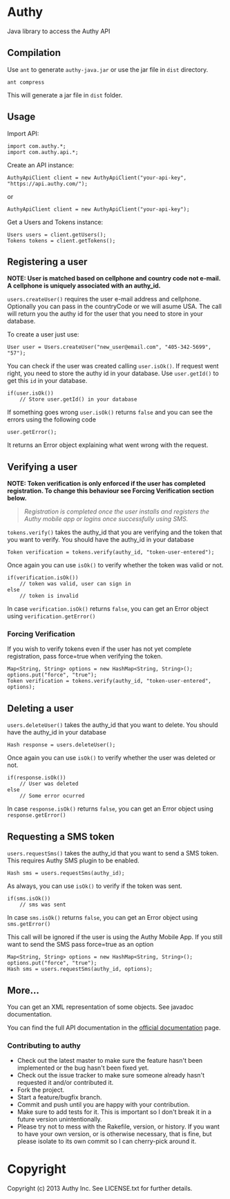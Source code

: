 # Authy

Java library to access the Authy API

## Compilation

Use `ant` to generate `authy-java.jar` or use the jar file in `dist` directory.

	ant compress
	
This will generate a jar file in `dist` folder.

## Usage

Import API:

	import com.authy.*;
	import com.authy.api.*;
	
Create an API instance:

	AuthyApiClient client = new AuthyApiClient("your-api-key", "https://api.authy.com/");

or

	AuthyApiClient client = new AuthyApiClient("your-api-key");

Get a Users and Tokens instance:

	Users users = client.getUsers();
	Tokens tokens = client.getTokens();

## Registering a user

__NOTE: User is matched based on cellphone and country code not e-mail.
A cellphone is uniquely associated with an authy_id.__  


`users.createUser()` requires the user e-mail address and cellphone. Optionally you can pass in the countryCode or we will asume
USA. The call will return you the authy id for the user that you need to store in your database.

To create a user just use:

	User user = Users.createUser("new_user@email.com", "405-342-5699", "57");

You can check if the user was created calling `user.isOk()`.
If request went right, you need to store the authy id in your database. Use `user.getId()` to get this `id` in your database.

	if(user.isOk())
		// Store user.getId() in your database

If something goes wrong `user.isOk()` returns `false` and you can see the errors using the following code

	user.getError();
	
It returns an Error object explaining what went wrong with the request.

## Verifying a user


__NOTE: Token verification is only enforced if the user has completed registration. To change this behaviour see Forcing Verification section below.__  
   
   >*Registration is completed once the user installs and registers the Authy mobile app or logins once successfully using SMS.*

`tokens.verify()` takes the authy_id that you are verifying and the token that you want to verify. You should have the authy_id in your database

    Token verification = tokens.verify(authy_id, "token-user-entered");

Once again you can use `isOk()` to verify whether the token was valid or not.

    if(verification.isOk())
		// token was valid, user can sign in
    else
		// token is invalid

In case `verification.isOk()` returns `false`, you can get an Error object using `verification.getError()`

### Forcing Verification

If you wish to verify tokens even if the user has not yet complete registration, pass force=true when verifying the token.

	Map<String, String> options = new HashMap<String, String>();
	options.put("force", "true");
    Token verification = tokens.verify(authy_id, "token-user-entered", options);

## Deleting a user

`users.deleteUser()` takes the authy_id that you want to delete. You should have the authy_id in your database

	Hash response = users.deleteUser();

Once again you can use `isOk()` to verify whether the user was deleted or not.

	if(response.isOk())
		// User was deleted
	else
		// Some error ocurred

In case `response.isOk()` returns `false`, you can get an Error object using `response.getError()`

## Requesting a SMS token

`users.requestSms()` takes the authy_id that you want to send a SMS token. This requires Authy SMS plugin to be enabled.

    Hash sms = users.requestSms(authy_id);
	
As always, you can use `isOk()` to verify if the token was sent.

    if(sms.isOk())
		// sms was sent

In case `sms.isOk()` returns `false`, you can get an Error object using `sms.getError()`

This call will be ignored if the user is using the Authy Mobile App. If you still want to send
the SMS pass force=true as an option

	Map<String, String> options = new HashMap<String, String>();
	options.put("force", "true");
	Hash sms = users.requestSms(authy_id, options);

## More...

You can get an XML representation of some objects. See javadoc documentation.

You can find the full API documentation in the [official documentation](https://docs.authy.com) page.

### Contributing to authy

* Check out the latest master to make sure the feature hasn't been implemented or the bug hasn't been fixed yet.
* Check out the issue tracker to make sure someone already hasn't requested it and/or contributed it.
* Fork the project.
* Start a feature/bugfix branch.
* Commit and push until you are happy with your contribution.
* Make sure to add tests for it. This is important so I don't break it in a future version unintentionally.
* Please try not to mess with the Rakefile, version, or history. If you want to have your own version, or is otherwise necessary, that is fine, but please isolate to its own commit so I can cherry-pick around it.

Copyright
== 

Copyright (c) 2013 Authy Inc. See LICENSE.txt for
further details.
